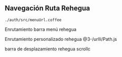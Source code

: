 ## Navegación Ruta Rehegua

`./auth/src/menuUrl.coffee`

Enrutamiento barra menú rehegua

Enrutamiento personalizado rehegua
@3-/urlli/Path.js

barra de desplazamiento rehegua
scrollc